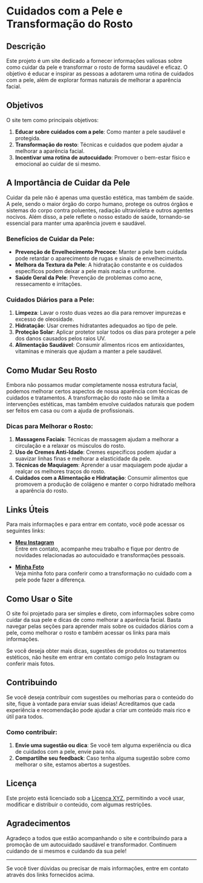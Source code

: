 # Cuidados com a Pele e Transformação do Rosto

## Descrição

Este projeto é um site dedicado a fornecer informações valiosas sobre como cuidar da pele e transformar o rosto de forma saudável e eficaz. O objetivo é educar e inspirar as pessoas a adotarem uma rotina de cuidados com a pele, além de explorar formas naturais de melhorar a aparência facial.

## Objetivos

O site tem como principais objetivos:

1. **Educar sobre cuidados com a pele**: Como manter a pele saudável e protegida.
2. **Transformação do rosto**: Técnicas e cuidados que podem ajudar a melhorar a aparência facial.
3. **Incentivar uma rotina de autocuidado**: Promover o bem-estar físico e emocional ao cuidar de si mesmo.

## A Importância de Cuidar da Pele

Cuidar da pele não é apenas uma questão estética, mas também de saúde. A pele, sendo o maior órgão do corpo humano, protege os outros órgãos e sistemas do corpo contra poluentes, radiação ultravioleta e outros agentes nocivos. Além disso, a pele reflete o nosso estado de saúde, tornando-se essencial para manter uma aparência jovem e saudável.

### Benefícios de Cuidar da Pele:

- **Prevenção de Envelhecimento Precoce**: Manter a pele bem cuidada pode retardar o aparecimento de rugas e sinais de envelhecimento.
- **Melhora da Textura da Pele**: A hidratação constante e os cuidados específicos podem deixar a pele mais macia e uniforme.
- **Saúde Geral da Pele**: Prevenção de problemas como acne, ressecamento e irritações.

### Cuidados Diários para a Pele:

1. **Limpeza**: Lavar o rosto duas vezes ao dia para remover impurezas e excesso de oleosidade.
2. **Hidratação**: Usar cremes hidratantes adequados ao tipo de pele.
3. **Proteção Solar**: Aplicar protetor solar todos os dias para proteger a pele dos danos causados pelos raios UV.
4. **Alimentação Saudável**: Consumir alimentos ricos em antioxidantes, vitaminas e minerais que ajudam a manter a pele saudável.

## Como Mudar Seu Rosto

Embora não possamos mudar completamente nossa estrutura facial, podemos melhorar certos aspectos de nossa aparência com técnicas de cuidados e tratamentos. A transformação do rosto não se limita a intervenções estéticas, mas também envolve cuidados naturais que podem ser feitos em casa ou com a ajuda de profissionais.

### Dicas para Melhorar o Rosto:

1. **Massagens Faciais**: Técnicas de massagem ajudam a melhorar a circulação e a relaxar os músculos do rosto.
2. **Uso de Cremes Anti-Idade**: Cremes específicos podem ajudar a suavizar linhas finas e melhorar a elasticidade da pele.
3. **Técnicas de Maquiagem**: Aprender a usar maquiagem pode ajudar a realçar os melhores traços do rosto.
4. **Cuidados com a Alimentação e Hidratação**: Consumir alimentos que promovem a produção de colágeno e manter o corpo hidratado melhora a aparência do rosto.

## Links Úteis

Para mais informações e para entrar em contato, você pode acessar os seguintes links:

- **[Meu Instagram](https://www.instagram.com/mude_td?igsh=dzZuYWpwaDFnYzJs)**  
  Entre em contato, acompanhe meu trabalho e fique por dentro de novidades relacionadas ao autocuidado e transformações pessoais.

- **[Minha Foto](https://photos.app.goo.gl/ukcKVPmARD1xaFHd9)**  
  Veja minha foto para conferir como a transformação no cuidado com a pele pode fazer a diferença.

## Como Usar o Site

O site foi projetado para ser simples e direto, com informações sobre como cuidar da sua pele e dicas de como melhorar a aparência facial. Basta navegar pelas seções para aprender mais sobre os cuidados diários com a pele, como melhorar o rosto e também acessar os links para mais informações.

Se você deseja obter mais dicas, sugestões de produtos ou tratamentos estéticos, não hesite em entrar em contato comigo pelo Instagram ou conferir mais fotos.

## Contribuindo

Se você deseja contribuir com sugestões ou melhorias para o conteúdo do site, fique à vontade para enviar suas ideias! Acreditamos que cada experiência e recomendação pode ajudar a criar um conteúdo mais rico e útil para todos.

### Como contribuir:

1. **Envie uma sugestão ou dica**: Se você tem alguma experiência ou dica de cuidados com a pele, envie para nós.
2. **Compartilhe seu feedback**: Caso tenha alguma sugestão sobre como melhorar o site, estamos abertos a sugestões.

## Licença

Este projeto está licenciado sob a [Licença XYZ](LICENSE), permitindo a você usar, modificar e distribuir o conteúdo, com algumas restrições.

## Agradecimentos

Agradeço a todos que estão acompanhando o site e contribuindo para a promoção de um autocuidado saudável e transformador. Continuem cuidando de si mesmos e cuidando da sua pele!

---

Se você tiver dúvidas ou precisar de mais informações, entre em contato através dos links fornecidos acima.
